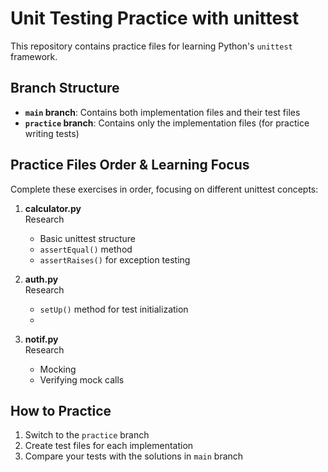 # Unit Testing Practice with unittest

This repository contains practice files for learning Python's `unittest` framework.

## Branch Structure
- **`main` branch**: Contains both implementation files and their test files
- **`practice` branch**: Contains only the implementation files (for practice writing tests)

## Practice Files Order & Learning Focus

Complete these exercises in order, focusing on different unittest concepts:

1. **calculator.py**  
   Research
   - Basic unittest structure
   - `assertEqual()` method
   - `assertRaises()` for exception testing

2. **auth.py**  
   Research
   - `setUp()` method for test initialization
   - 
3. **notif.py**  
   Research
   - Mocking
   - Verifying mock calls

## How to Practice
1. Switch to the `practice` branch
2. Create test files for each implementation
3. Compare your tests with the solutions in `main` branch
